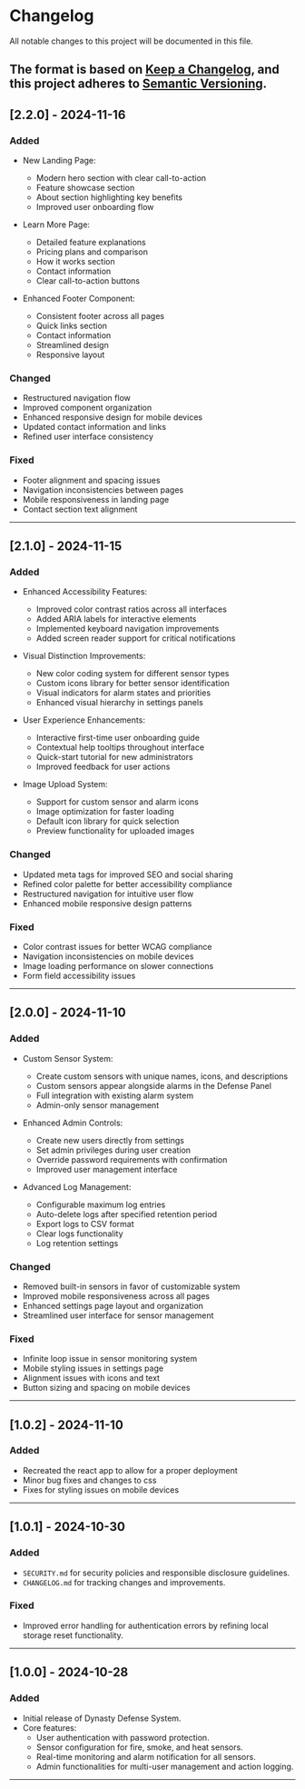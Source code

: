 # Changelog

All notable changes to this project will be documented in this file.

The format is based on [Keep a Changelog](https://keepachangelog.com/en/1.0.0/), and this project adheres to [Semantic Versioning](https://semver.org/spec/v2.0.0.html).
---

## [2.2.0] - 2024-11-16
### Added
- New Landing Page:
  - Modern hero section with clear call-to-action
  - Feature showcase section
  - About section highlighting key benefits
  - Improved user onboarding flow

- Learn More Page:
  - Detailed feature explanations
  - Pricing plans and comparison
  - How it works section
  - Contact information
  - Clear call-to-action buttons

- Enhanced Footer Component:
  - Consistent footer across all pages
  - Quick links section
  - Contact information
  - Streamlined design
  - Responsive layout

### Changed
- Restructured navigation flow
- Improved component organization
- Enhanced responsive design for mobile devices
- Updated contact information and links
- Refined user interface consistency

### Fixed
- Footer alignment and spacing issues
- Navigation inconsistencies between pages
- Mobile responsiveness in landing page
- Contact section text alignment

---

## [2.1.0] - 2024-11-15
### Added
- Enhanced Accessibility Features:
  - Improved color contrast ratios across all interfaces
  - Added ARIA labels for interactive elements
  - Implemented keyboard navigation improvements
  - Added screen reader support for critical notifications

- Visual Distinction Improvements:
  - New color coding system for different sensor types
  - Custom icons library for better sensor identification
  - Visual indicators for alarm states and priorities
  - Enhanced visual hierarchy in settings panels

- User Experience Enhancements:
  - Interactive first-time user onboarding guide
  - Contextual help tooltips throughout interface
  - Quick-start tutorial for new administrators
  - Improved feedback for user actions

- Image Upload System:
  - Support for custom sensor and alarm icons
  - Image optimization for faster loading
  - Default icon library for quick selection
  - Preview functionality for uploaded images

### Changed
- Updated meta tags for improved SEO and social sharing
- Refined color palette for better accessibility compliance
- Restructured navigation for intuitive user flow
- Enhanced mobile responsive design patterns

### Fixed
- Color contrast issues for better WCAG compliance
- Navigation inconsistencies on mobile devices
- Image loading performance on slower connections
- Form field accessibility issues

---

## [2.0.0] - 2024-11-10
### Added
- Custom Sensor System:
  - Create custom sensors with unique names, icons, and descriptions
  - Custom sensors appear alongside alarms in the Defense Panel
  - Full integration with existing alarm system
  - Admin-only sensor management

- Enhanced Admin Controls:
  - Create new users directly from settings
  - Set admin privileges during user creation
  - Override password requirements with confirmation
  - Improved user management interface

- Advanced Log Management:
  - Configurable maximum log entries
  - Auto-delete logs after specified retention period
  - Export logs to CSV format
  - Clear logs functionality
  - Log retention settings

### Changed
- Removed built-in sensors in favor of customizable system
- Improved mobile responsiveness across all pages
- Enhanced settings page layout and organization
- Streamlined user interface for sensor management

### Fixed
- Infinite loop issue in sensor monitoring system
- Mobile styling issues in settings page
- Alignment issues with icons and text
- Button sizing and spacing on mobile devices

---

## [1.0.2] - 2024-11-10
### Added
- Recreated the react app to allow for a proper deployment
- Minor bug fixes and changes to css
- Fixes for styling issues on mobile devices
---

## [1.0.1] - 2024-10-30
### Added
- `SECURITY.md` for security policies and responsible disclosure guidelines.
- `CHANGELOG.md` for tracking changes and improvements.

### Fixed
- Improved error handling for authentication errors by refining local storage reset functionality.

---

## [1.0.0] - 2024-10-28
### Added
- Initial release of Dynasty Defense System.
- Core features:
  - User authentication with password protection.
  - Sensor configuration for fire, smoke, and heat sensors.
  - Real-time monitoring and alarm notification for all sensors.
  - Admin functionalities for multi-user management and action logging.

---


